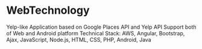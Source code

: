 # WebTechnology
Yelp-like Application based on Google Places API and Yelp API
Support both of Web and Android platform
Technical Stack: AWS, Angular, Bootstrap, Ajax, JavaScript, Node.js, HTML, CSS, PHP, Android, Java 
